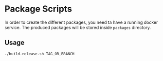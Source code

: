 # Package Scripts

In order to create the different packages, you need ta have a running docker service. The produced packages will be stored inside `packages` directory.

## Usage
```sh
./build-release.sh TAG_OR_BRANCH
```

